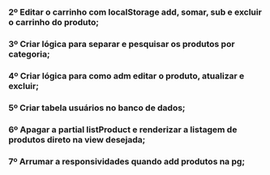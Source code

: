 ### 2º Editar o carrinho com localStorage add, somar, sub e excluir o carrinho do produto;
### 3º Criar lógica para separar  e pesquisar os produtos por categoria;

### 4º Criar lógica para como adm editar o produto, atualizar e excluir;

### 5º Criar tabela usuários no banco de dados;

### 6º Apagar a partial listProduct e renderizar a listagem de produtos direto na view desejada;

### 7º Arrumar a responsividades quando add produtos na pg;

